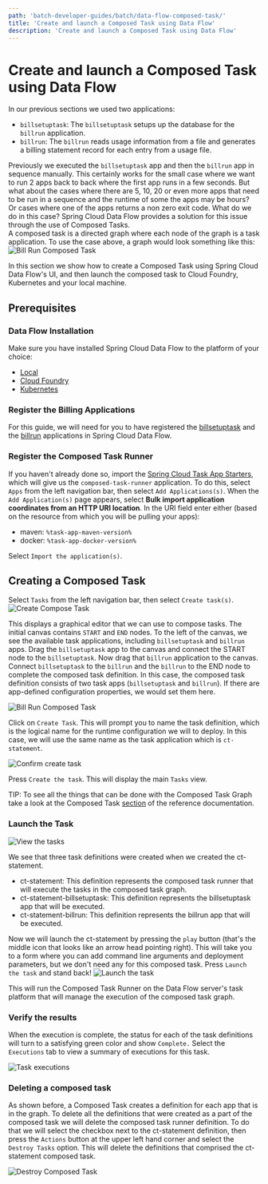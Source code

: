 ```yaml
---
path: 'batch-developer-guides/batch/data-flow-composed-task/'
title: 'Create and launch a Composed Task using Data Flow'
description: 'Create and launch a Composed Task using Data Flow'
---
```


# Create and launch a Composed Task using Data Flow

In our previous sections we used two applications:

- `billsetuptask`: The `billsetuptask` setups up the database for the `billrun` application.
- `billrun`: The `billrun` reads usage information from a file and generates a billing statement record for each entry from a usage file.

Previously we executed the `billsetuptask` app and then the `billrun` app in sequence manually.
This certainly works for the small case where we want to run 2 apps back to back where the first app runs in a few seconds.
But what about the cases where there are 5, 10, 20 or even more apps that need to be run in a sequence and the runtime of some the apps may be hours?  
Or cases where one of the apps returns a non zero exit code. What do we do in this case?
Spring Cloud Data Flow provides a solution for this issue through the use of Composed Tasks.  
A composed task is a directed graph where each node of the graph is a task application.
To use the case above, a graph would look something like this:
![Bill Run Composed Task](images/SCDF-composed-task-simple.png)

In this section we show how to create a Composed Task using Spring Cloud Data Flow's UI, and then launch the composed task to Cloud Foundry, Kubernetes and your local machine.

## Prerequisites

### Data Flow Installation

Make sure you have installed Spring Cloud Data Flow to the platform of your choice:

- [Local](%currentPath%/installation/local/)
- [Cloud Foundry](%currentPath%/installation/cloudfoundry)
- [Kubernetes](%currentPath%/installation/kubernetes/)

### Register the Billing Applications

For this guide, we will need for you to have registered the [billsetuptask](%currentPath%/batch-developer-guides/batch/data-flow-simple-task) and the [billrun](%currentPath%/batch-developer-guides/batch/data-flow-spring-batch) applications in Spring Cloud Data Flow.

### Register the Composed Task Runner

If you haven't already done so, import the [Spring Cloud Task App Starters](https://cloud.spring.io/spring-cloud-task-app-starters/), which will give us the `composed-task-runner` application.
To do this, select `Apps` from the left navigation bar, then select `Add Applications(s)`.
When the `Add Application(s)` page appears, select **Bulk import application coordinates from an HTTP URI location**.
In the URI field enter either (based on the resource from which you will be pulling your apps):

- maven: `%task-app-maven-version%`
- docker: `%task-app-docker-version%`

Select `Import the application(s)`.

## Creating a Composed Task

Select `Tasks` from the left navigation bar, then select `Create task(s)`.
![Create Compose Task](images/SCDF-create-ctr.png)

This displays a graphical editor that we can use to compose tasks.
The initial canvas contains `START` and `END` nodes. To the left of the canvas, we see the available task applications, including `billsetuptask` and `billrun` apps.
Drag the `billsetuptask` app to the canvas and connect the START node to the `billsetuptask`. Now drag that `billrun` application to the canvas. Connect `billsetuptask` to the `billrun` and the `billrun` to the END node to complete the composed task definition.
In this case, the composed task definition consists of two task apps (`billsetuptask` and `billrun`).
If there are app-defined configuration properties, we would set them here.

![Bill Run Composed Task](images/SCDF-create-ctr-definition.png)

Click on `Create Task`.
This will prompt you to name the task definition, which is the logical name for the runtime configuration we will to deploy.
In this case, we will use the same name as the task application which is `ct-statement`.

![Confirm create task](images/SCDF-composed-task-confirmation.png)

Press `Create the task`.
This will display the main `Tasks` view.

<!--TIP-->

TIP: To see all the things that can be done with the Composed Task Graph take a look at the Composed Task [section](https://docs.spring.io/spring-cloud-dataflow/docs/current/reference/htmlsingle/#_composed_tasks_dsl) of the reference documentation.

<!--END_TIP-->

### Launch the Task

![View the tasks](images/SCDF-composed-task-list.png)

We see that three task definitions were created when we created the ct-statement.

- ct-statement: This definition represents the composed task runner that will execute the tasks in the composed task graph.
- ct-statement-billsetuptask: This definition represents the billsetuptask app that will be executed.
- ct-statement-billrun: This definition represents the billrun app that will be executed.

Now we will launch the ct-statement by pressing the `play` button (that's the middle icon that looks like an arrow head pointing right).
This will take you to a form where you can add command line arguments and deployment parameters, but we don't need any for this composed task.
Press `Launch the task` and stand back!
![Launch the task](images/SCDF-launch-composed-task.png)

This will run the Composed Task Runner on the Data Flow server's task platform that will manage the execution of the composed task graph.

### Verify the results

When the execution is complete, the status for each of the task definitions will turn to a satisfying green color and show `Complete.`
Select the `Executions` tab to view a summary of executions for this task.

![Task executions](images/SCDF-composed-executions.png)

### Deleting a composed task

As shown before, a Composed Task creates a definition for each app that is in the graph.
To delete all the definitions that were created as a part of the composed task we will delete the composed task runner definition.
To do that we will select the checkbox next to the ct-statement definition, then press the `Actions` button at the upper left hand corner and select the `Destroy Tasks` option.
This will delete the definitions that comprised the ct-statement composed task.

![Destroy Composed Task](images/SCDF-destroy-ctr.png)
